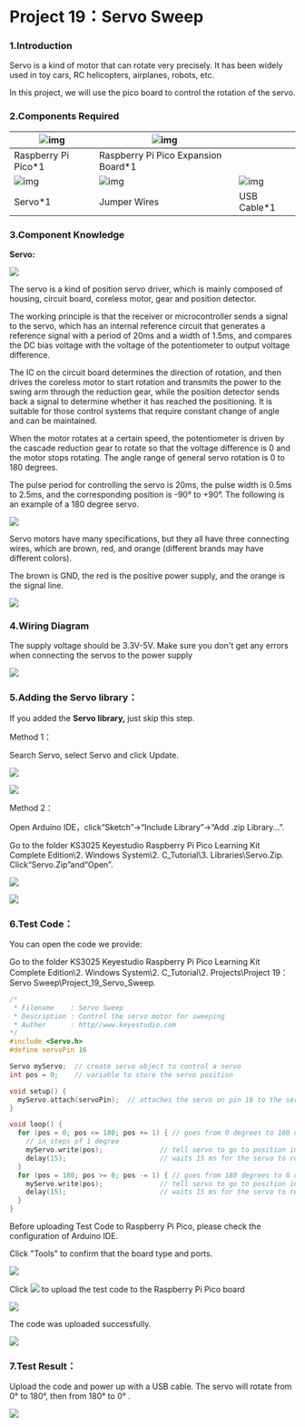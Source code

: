 # Project 19：Servo Sweep

### 1.**Introduction**

Servo is a kind of motor that can rotate very precisely. It has been widely used in toy cars, RC helicopters, airplanes, robots, etc. 

In this project, we will use the pico board to control the rotation of the servo.



### 2.**Components Required**

| ![img](media/wps41.png) | ![img](media/wps42.jpg)             |                         |
| ----------------------- | ----------------------------------- | ----------------------- |
| Raspberry Pi Pico*1     | Raspberry Pi Pico Expansion Board*1 |                         |
| ![img](media/wps43.jpg) | ![img](media/wps44.jpg)             | ![img](media/wps45.jpg) |
| Servo*1                 | Jumper Wires                        | USB Cable*1             |



### 3.**Component Knowledge**

**Servo:**

![](/media/99830768916233a9c5900ac399006c17.png)

The servo is a kind of position servo driver, which is mainly composed of housing, circuit board, coreless motor, gear and position detector.

The working principle is that the receiver or microcontroller sends a signal to the servo, which has an internal reference circuit that generates a reference signal with a period of 20ms and a width of 1.5ms, and compares the DC bias voltage with the voltage of the potentiometer to output voltage difference. 

The IC on the circuit board determines the direction of rotation, and then drives the coreless motor to start rotation and transmits the power to the swing arm through the reduction gear, while the position detector sends back a signal to determine whether it has reached the positioning. It is suitable for those control systems that require constant change of angle and can be maintained.

When the motor rotates at a certain speed, the potentiometer is driven by the cascade reduction gear to rotate so that the voltage difference is 0 and the motor stops rotating. The angle range of general servo rotation is 0 to 180 degrees.

The pulse period for controlling the servo is 20ms, the pulse width is 0.5ms to 2.5ms, and the corresponding position is -90° to +90°. The following is an example of a 180 degree servo.

![](/media/708316fde05c62113a3024e0efb0c237.jpeg)

Servo motors have many specifications, but they all have three connecting wires, which are brown, red, and orange (different brands may have different colors). 

The brown is GND, the red is the positive power supply, and the orange is the signal line.

![](/media/35084ae289a08e35bdb8c89ceb134ba4.png)

### 4.**Wiring Diagram**

The supply voltage should be 3.3V-5V. Make sure you don't get any errors when connecting the servos to the power supply

![](/media/64a80947d0cd45b50d4bd1d125509bbe.png)

### 5.**Adding the Servo library：**

If you added the **Servo library,** just skip this step.

Method 1：

Search Servo, select Servo and click Update.

![](/media/8f126fb4b3d1607827dc402a2bc81586.png)

![](/media/7c8465d1b05e02add0178c67a7c2d349.png)

Method 2：

Open Arduino IDE，click“Sketch”→“Include Library”→“Add .zip Library...”.

Go to the folder KS3025 Keyestudio Raspberry Pi Pico Learning Kit Complete Edition\\2. Windows System\\2. C\_Tutorial\\3. Libraries\\Servo.Zip. Click“Servo.Zip”and“Open”.

![](/media/c2f8296dc71b80455b5a2bbe34ba70fd.png)

![](/media/5d619cd345957c5c4d3fcfcbba55392a.png)

### 6.**Test Code：**

You can open the code we provide:

Go to the folder KS3025 Keyestudio Raspberry Pi Pico Learning Kit Complete Edition\\2. Windows System\\2. C\_Tutorial\\2. Projects\\Project 19：Servo Sweep\\Project\_19\_Servo\_Sweep.

```C
/*
 * Filename    : Servo Sweep
 * Description : Control the servo motor for sweeping
 * Auther      : http//www.keyestudio.com
*/
#include <Servo.h>
#define servoPin 16

Servo myServo;  // create servo object to control a servo
int pos = 0;    // variable to store the servo position

void setup() {
  myServo.attach(servoPin);  // attaches the servo on pin 16 to the servo object
}

void loop() {
  for (pos = 0; pos <= 180; pos += 1) { // goes from 0 degrees to 180 degrees
    // in steps of 1 degree
    myServo.write(pos);              // tell servo to go to position in variable 'pos'
    delay(15);                       // waits 15 ms for the servo to reach the position
  }
  for (pos = 180; pos >= 0; pos -= 1) { // goes from 180 degrees to 0 degrees
    myServo.write(pos);              // tell servo to go to position in variable 'pos'
    delay(15);                       // waits 15 ms for the servo to reach the position
  }
}
```


Before uploading Test Code to Raspberry Pi Pico, please check the configuration of Arduino IDE.

Click "Tools" to confirm that the board type and ports.

![](/media/e3c88fba045d87fcfb4982ff3b807a11.png)

Click ![](/media/b0d41283bf5ae66d2d5ab45db15331ba.png) to upload the test code to the Raspberry Pi Pico board

![](/media/cf16cc3c8fbde83667706d2ae27080fe.png)

The code was uploaded successfully.

![](/media/bfcb7b427f0bccfad426e9bb0307fe67.png)

### 7.**Test Result：**

Upload the code and power up with a USB cable. The servo will rotate from 0° to 180°, then from 180° to 0° .

![](/media/c5250405a4290ecb2d758ff1097310c7.png)
